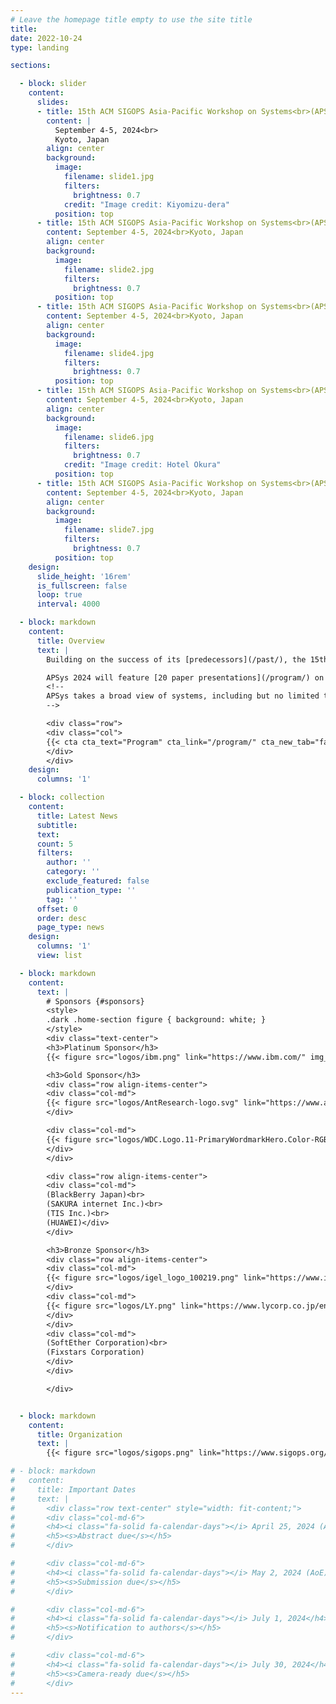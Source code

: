 ```yaml
---
# Leave the homepage title empty to use the site title
title:
date: 2022-10-24
type: landing

sections:

  - block: slider
    content:
      slides:
      - title: 15th ACM SIGOPS Asia-Pacific Workshop on Systems<br>(APSys 2024)
        content: |
          September 4-5, 2024<br>
          Kyoto, Japan
        align: center
        background:
          image:
            filename: slide1.jpg
            filters:
              brightness: 0.7
            credit: "Image credit: Kiyomizu-dera"
          position: top
      - title: 15th ACM SIGOPS Asia-Pacific Workshop on Systems<br>(APSys 2024)
        content: September 4-5, 2024<br>Kyoto, Japan
        align: center
        background:
          image:
            filename: slide2.jpg
            filters:
              brightness: 0.7
          position: top
      - title: 15th ACM SIGOPS Asia-Pacific Workshop on Systems<br>(APSys 2024)
        content: September 4-5, 2024<br>Kyoto, Japan
        align: center
        background:
          image:
            filename: slide4.jpg
            filters:
              brightness: 0.7
          position: top
      - title: 15th ACM SIGOPS Asia-Pacific Workshop on Systems<br>(APSys 2024)
        content: September 4-5, 2024<br>Kyoto, Japan
        align: center
        background:
          image:
            filename: slide6.jpg
            filters:
              brightness: 0.7
            credit: "Image credit: Hotel Okura"
          position: top
      - title: 15th ACM SIGOPS Asia-Pacific Workshop on Systems<br>(APSys 2024)
        content: September 4-5, 2024<br>Kyoto, Japan
        align: center
        background:
          image:
            filename: slide7.jpg
            filters:
              brightness: 0.7
          position: top
    design:
      slide_height: '16rem'
      is_fullscreen: false
      loop: true
      interval: 4000

  - block: markdown
    content:
      title: Overview
      text: |
        Building on the success of its [predecessors](/past/), the 15th ACM SIGOPS Asia-Pacific Workshop on Systems (APSys 2024) will continue to be a lively forum for systems researchers and practitioners across the world to meet, interact, and collaborate with their peers from the Asia/Pacific region. APSys 2024 will be held in Kyoto, Japan on September 4-5, 2024.

        APSys 2024 will feature [20 paper presentations](/program/) on memory, kernel, migration, networking, AI, edge & cloud, and concurrency, as well as [29 poster presentations](/posters/). In addition, [11 companies](#sponsors) generously sponsor APSys 2024!
        <!--
        APSys takes a broad view of systems, including but no limited to: operating systems, virtualization, file and storage systems, networked systems, mobile systems, embedded and IoT systems, cloud computing and data centers, edge computing, big data systems, distributed systems, green and sustainable computing, debugging/testing/verification, measurement/monitoring/modeling, reliability/scalability/fault tolerance, security and privacy, systems for machine learning, machine learning for systems, hardware and software interaction, experience with deployed systems, and blockchain and cryptocurrency systems.
        -->

        <div class="row">
        <div class="col">
        {{< cta cta_text="Program" cta_link="/program/" cta_new_tab="false" >}}
        </div>
        </div>
    design:
      columns: '1'

  - block: collection
    content:
      title: Latest News
      subtitle:
      text:
      count: 5
      filters:
        author: ''
        category: ''
        exclude_featured: false
        publication_type: ''
        tag: ''
      offset: 0
      order: desc
      page_type: news
    design:
      columns: '1'
      view: list

  - block: markdown
    content:
      text: |
        # Sponsors {#sponsors}
        <style>
        .dark .home-section figure { background: white; }
        </style>
        <div class="text-center">
        <h3>Platinum Sponsor</h3>
        {{< figure src="logos/ibm.png" link="https://www.ibm.com/" img_class="p-4 mx-auto d-block" width="300" >}}

        <h3>Gold Sponsor</h3>
        <div class="row align-items-center">
        <div class="col-md">
        {{< figure src="logos/AntResearch-logo.svg" link="https://www.antgroup.com/en/" img_class="p-4 mx-auto d-block" width="300" >}}
        </div>

        <div class="col-md">
        {{< figure src="logos/WDC.Logo.11-PrimaryWordmarkHero.Color-RGB.WW.052622.svg" link="https://www.westerndigital.com/" img_class="mx-auto d-block" width="300" >}}
        </div>
        </div>

        <div class="row align-items-center">
        <div class="col-md">
        (BlackBerry Japan)<br>
        (SAKURA internet Inc.)<br>
        (TIS Inc.)<br>
        (HUAWEI)</div>
        </div>

        <h3>Bronze Sponsor</h3>
        <div class="row align-items-center">
        <div class="col-md">
        {{< figure src="logos/igel_logo_100219.png" link="https://www.igel.co.jp/en/" img_class="mx-auto d-block" width="150">}}
        </div>
        <div class="col-md">
        {{< figure src="logos/LY.png" link="https://www.lycorp.co.jp/en/" img_class="p-5 mx-auto d-block" width="165">}}
        </div>
        </div>
        <div class="col-md">
        (SoftEther Corporation)<br>
        (Fixstars Corporation)
        </div>
        </div>

        </div>


  - block: markdown
    content:
      title: Organization
      text: |
        {{< figure src="logos/sigops.png" link="https://www.sigops.org/" img_class="mx-auto d-block" width="200">}}

# - block: markdown
#   content:
#     title: Important Dates
#     text: |
#       <div class="row text-center" style="width: fit-content;">
#       <div class="col-md-6">
#       <h4><i class="fa-solid fa-calendar-days"></i> April 25, 2024 (AoE)</h4>
#       <h5><s>Abstract due</s></h5>
#       </div>

#       <div class="col-md-6">
#       <h4><i class="fa-solid fa-calendar-days"></i> May 2, 2024 (AoE)</h4>
#       <h5><s>Submission due</s></h5>
#       </div>

#       <div class="col-md-6">
#       <h4><i class="fa-solid fa-calendar-days"></i> July 1, 2024</h4>
#       <h5><s>Notification to authors</s></h5>
#       </div>

#       <div class="col-md-6">
#       <h4><i class="fa-solid fa-calendar-days"></i> July 30, 2024</h4>
#       <h5><s>Camera-ready due</s></h5>
#       </div>
---
```

